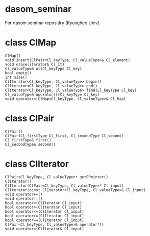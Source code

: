 # dasom_seminar
For dasom seminar repositiry (Kyunghee Univ)

# class ClMap
	ClMap()
	void insert(ClPair<Cl_keyType, Cl_valueType>& Cl_element)
	void erase(iterator& Cl_it)
	Cl_valueType& at(Cl_keyType Cl_key)
	bool empty()
	int size()
	ClIterator<Cl_keyType, Cl_valueType> begin()
	ClIterator<Cl_keyType, Cl_valueType> end()
	ClIterator<Cl_keyType, Cl_valueType> find(Cl_keyType Cl_key)
	Cl_valueType& operator[](Cl_keyType Cl_key)
	void operator=(ClMap<Cl_keyType, Cl_valueType>& Cl_Map)
	
# class ClPair
	ClPair()
	ClPair(Cl_firstType Cl_first, Cl_secondType Cl_second)
	Cl_firstType& first()
	Cl_secondType& second()
	
# class ClIterator
	ClPair<Cl_keyType, Cl_valueType>* getPPointer()
	ClIterator()
	ClIterator(ClPair<Cl_keyType, Cl_valueType>* Cl_input)
	ClIterator(const ClIterator<Cl_keyType, Cl_valueType>& Cl_input)
	void operator++()
	void operator--()
	bool operator<(ClIterator Cl_input)
	bool operator>(ClIterator Cl_input)
	bool operator<=(ClIterator Cl_input)
	bool operator>=(ClIterator Cl_input)
	bool operator==(ClIterator Cl_input)
	ClPair<Cl_keyType, Cl_valueType>& operator*()
	void operator=(ClIterator& Cl_input)
